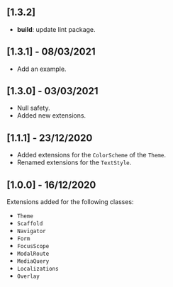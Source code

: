 ## [1.3.2]

- **build**: update lint package.

## [1.3.1] - 08/03/2021

- Add an example.
## [1.3.0] - 03/03/2021

- Null safety.
- Added new extensions.
## [1.1.1] - 23/12/2020

- Added extensions for the `ColorScheme` of the `Theme`.
- Renamed extensions for the `TextStyle`.
## [1.0.0] - 16/12/2020

Extensions added for the following classes:

- `Theme`
- `Scaffold`
- `Navigator`
- `Form`
- `FocusScope`
- `ModalRoute`
- `MediaQuery`
- `Localizations`
- `Overlay`
